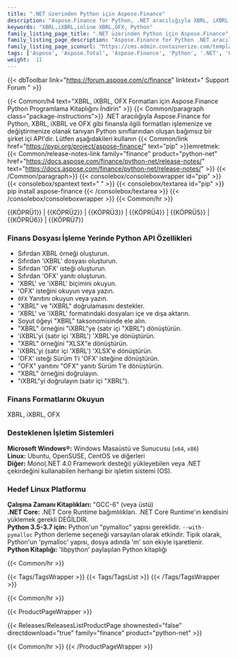 ```yaml
---
title: ".NET üzerinden Python için Aspose.Finance"
description: "Aspose.Finance for Python, .NET aracılığıyla XBRL, iXBRL ve OFX dahil olmak üzere finansla ilgili formatları işlemek için bir Python kütüphanesidir. Finance Python API, finans dosyası formatlarını okumaya, yazmaya, düzenlemeye ve doğrulamaya izin verir."
keywords: "XBRL,iXBRL,inline XBRL,OFX, Python"
family_listing_page_title: ".NET üzerinden Python için Aspose.Finance"
family_listing_page_description: "Aspose.Finance for Python .NET aracılığıyla XBRL, iXBRL ve OFX dahil olmak üzere finansla ilgili formatları işlemek için bir Python kütüphanesidir. Finance Python API, finans dosyası formatlarını okumaya, yazmaya, düzenlemeye ve doğrulamaya izin verir."
family_listing_page_iconurl: "https://cms.admin.containerize.com/templates/aspose/img/products/finance/aspose_finance-for-python-net.svg"
tags: ['Aspose', 'Aspose.Total', 'Aspose.Finance', 'Python', '.NET', 'Library', 'Programming', 'Finance', 'XBRL', 'iXBRL', 'OFX', 'inline', 'convert']
weight:  11
---
```


{{< dbToolbar link="https://forum.aspose.com/c/finance" linktext=" Support Forum " >}}

{{< Common/h4 text="XBRL, iXBRL, OFX Formatları için Aspose.Finance Python Programlama Kitaplığını İndirin"  >}}
{{< Common/paragraph class="package-instructions">}}
.NET aracılığıyla Aspose.Finance for Python, XBRL, iXBRL ve OFX gibi finansla ilgili formatları işlemenize ve değiştirmenize olanak tanıyan Python sınıflarından oluşan bağımsız bir şirket içi API'dir.
Lütfen aşağıdakileri kullanın
{{< Common/link href="https://pypi.org/project/aspose-finance/" text="pip"  >}}emretmek:
{{< Common/release-notes-link family="finance" product="python-net" href="https://docs.aspose.com/finance/python-net/release-notes/" text="https://docs.aspose.com/finance/python-net/release-notes/"  >}}
{{< /Common/paragraph>}}
{{< consolebox/consoleboxwrapper id="pip" >}}
       {{< consolebox/spantext text=" " >}}
       {{< consolebox/textarea id="pip" >}} pip install aspose-finance {{< /consolebox/textarea >}}
{{< /consolebox/consoleboxwrapper >}}
{{< Common/hr >}}

{{KÖPRÜ1}} | {{KÖPRÜ2}} | {{KÖPRÜ3}} | {{KÖPRÜ4}} | {{KÖPRÜ5}} | {{KÖPRÜ6}} | {{KÖPRÜ7}}

### Finans Dosyası İşleme Yerinde Python API Özellikleri

- Sıfırdan XBRL örneği oluşturun.
- Sıfırdan 'iXBRL' dosyası oluşturun.
- Sıfırdan 'OFX' isteği oluşturun.
- Sıfırdan 'OFX' yanıtı oluşturun.
- 'XBRL' ve 'iXBRL' biçimini okuyun.
- 'OFX' isteğini okuyun veya yazın.
- `OFX` Yanıtını okuyun veya yazın.
- "XBRL" ve "iXBRL" doğrulamasını destekler.
- 'XBRL' ve 'iXBRL' formatındaki dosyaları içe ve dışa aktarın.
- Soyut öğeyi "XBRL" taksonomisinde ele alın.
- "XBRL" örneğini "iXBRL"ye (satır içi "XBRL") dönüştürün.
- 'iXBRL'yi (satır içi 'XBRL') 'XBRL'ye dönüştürün.
- "XBRL" örneğini "XLSX"e dönüştürün.
- 'iXBRL'yi (satır içi 'XBRL') 'XLSX'e dönüştürün.
- 'OFX' isteği Sürüm 1'i 'OFX' isteğine dönüştürün.
- "OFX" yanıtını "OFX" yanıtı Sürüm 1'e dönüştürün.
- "XBRL" örneğini doğrulayın.
- "iXBRL"yi doğrulayın (satır içi "XBRL").

### Finans Formatlarını Okuyun

XBRL, iXBRL, OFX

### Desteklenen İşletim Sistemleri

**Microsoft Windows®:** Windows Masaüstü ve Sunucusu (`x64`, `x86`)\
**Linux:** Ubuntu, OpenSUSE, CentOS ve diğerleri\
**Diğer:** Mono(.NET 4.0 Framework desteği) yükleyebilen veya .NET çekirdeğini kullanabilen herhangi bir işletim sistemi (OS).

### Hedef Linux Platformu

**Çalışma Zamanı Kitaplıkları:** "GCC-6" (veya üstü)\
**.NET Core:** .NET Core Runtime bağımlılıkları. .NET Core Runtime'ın kendisini yüklemek gerekli DEĞİLDİR.\
**Python 3.5-3.7 için:** Python'un "pymalloc" yapısı gereklidir. `--with-pymalloc` Python derleme seçeneği varsayılan olarak etkindir. Tipik olarak, Python'un 'pymalloc' yapısı, dosya adında 'm' son ekiyle işaretlenir.\
**Python Kitaplığı:** 'libpython' paylaşılan Python kitaplığı

{{< Common/hr >}}

{{< Tags/TagsWrapper >}}
 {{< Tags/TagsList >}}
{{< /Tags/TagsWrapper >}}

{{< Common/hr >}}

{{< ProductPageWrapper >}}
<!-- ReleasesListProductPage-->
   {{< Releases/ReleasesListProductPage shownested="false"  directdownload="true" family="finance" product="python-net" >}}
<!-- /ReleasesListProductPage-->
{{< Common/hr >}}
{{< /ProductPageWrapper >}}


